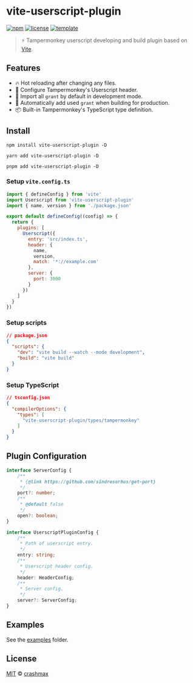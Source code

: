 # vite-userscript-plugin

[![npm](https://img.shields.io/npm/v/vite-userscript-plugin)](https://npmjs.com/vite-userscript-plugin)
[![license](https://img.shields.io/github/license/crashmax-dev/vite-userscript-plugin)](./LICENCE)
[![template](https://img.shields.io/github/package-json/v/crashmax-dev/vite-userscript-template?label=vite-userscript-template)](https://github.com/crashmax-dev/vite-userscript-template)

> ⚡️ Tampermonkey userscript developing and build plugin based on [Vite](https://vitejs.dev).

## Features

- 🔥 Hot reloading after changing any files.
- 🔧 Configure Tampermonkey's Userscript header.
- 💨 Import all `grant` by default in development mode.
- 📝 Automatically add used `grant` when building for production.
- 📦 Built-in Tampermonkey's TypeScript type definition.

## Install

```
npm install vite-userscript-plugin -D
```

```
yarn add vite-userscript-plugin -D
```

```
pnpm add vite-userscript-plugin -D
```

### Setup `vite.config.ts`

```js
import { defineConfig } from 'vite'
import Userscript from 'vite-userscript-plugin'
import { name, version } from './package.json'

export default defineConfig((config) => {
  return {
    plugins: [
      Userscript({
        entry: 'src/index.ts',
        header: {
          name,
          version,
          match: '*://example.com'
        },
        server: {
          port: 3000
        }
      })
    ]
  }
})
```

### Setup scripts

```json
// package.json
{
  "scripts": {
    "dev": "vite build --watch --mode development",
    "build": "vite build"
  }
}
```

### Setup TypeScript

```json
// tsconfig.json
{
  "compilerOptions": {
    "types": [
      "vite-userscript-plugin/types/tampermonkey"
    ]
  }
}
```

## Plugin Configuration

```ts
interface ServerConfig {
    /**
     * {@link https://github.com/sindresorhus/get-port}
     */
    port?: number;
    /**
     * @default false
     */
    open?: boolean;
}

interface UserscriptPluginConfig {
    /**
     * Path of userscript entry.
     */
    entry: string;
    /**
     * Userscript header config.
     */
    header: HeaderConfig;
    /**
     * Server config.
     */
    server?: ServerConfig;
}
```

## Examples

See the [examples](https://github.com/crashmax-dev/vite-userscript-plugin/tree/master/examples) folder.

## License

[MIT](./LICENCE) © [crashmax](https://github.com/crashmax-dev)
